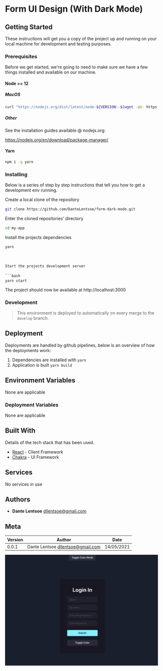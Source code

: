 # Form UI Design (With Dark Mode)

## Getting Started

These instructions will get you a copy of the project up and running on your local machine for development and testing purposes.

### Prerequisites

Before we get started, we're going to need to make sure we have a few things installed and available on our machine.

#### Node >= 12

##### MacOS

```bash
curl "https://nodejs.org/dist/latest/node-${VERSION:-$(wget -qO- https://nodejs.org/dist/latest/ | sed -nE 's|.*>node-(.*)\.pkg</a>.*|\1|p')}.pkg" > "$HOME/Downloads/node-latest.pkg" && sudo installer -store -pkg "$HOME/Downloads/node-latest.pkg" -target "/"
```

##### Other

See the installation guides available @ nodejs.org:

https://nodejs.org/en/download/package-manager/

#### Yarn

```bash
npm i -g yarn
```

### Installing

Below is a series of step by step instructions that tell you how to get a development env running.

Create a local clone of the repository

```bash
git clone https://github.com/DanteLentsoe/form-dark-mode.git
```

Enter the cloned repositories' directory

```bash
cd my-app
```

Install the projects dependencies

```bash
yarn
```
```


Start the projects development server

```bash
yarn start
```

The project should now be available at http://localhost:3000

### Development

> This environment is deployed to automatically on every merge to the `develop` branch.


## Deployment

Deployments are handled by github pipelines, below is an overview of how the deployments work:

1. Dependencies are installed with `yarn`
2. Application is built `yarn build`

## Environment Variables

None are applicable

### Deployment Variables

None are applicable

## Built With

Details of the tech stack that has been used.

- [React](https://reactjs.org/) - Client Framework
- [Chakra](https://chakra-ui.com/) - UI Framework


## Services

No services in use


## Authors

- **Dante Lentsoe** <dllentsoe@gmail.com>


## Meta

| Version | Author                                   | Date       |
| ------- | ---------------------------------------- | ---------- |
| 0.0.1   | Dante Lentsoe <dllentsoe@gmail.com>      | 14/05/2021 |

 <img src="/public/Screenshot 2021-05-14 at 16.32.52.png">
 
  </img>
